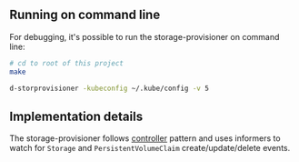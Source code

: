 ## Running on command line

For debugging, it's possible to run the storage-provisioner on command line:

```sh
# cd to root of this project
make

d-storprovisioner -kubeconfig ~/.kube/config -v 5
```

## Implementation details

The storage-provisioner follows [controller](https://github.com/kubernetes/community/blob/master/contributors/devel/controllers.md) pattern and uses informers to watch for `Storage` and `PersistentVolumeClaim` create/update/delete events.
